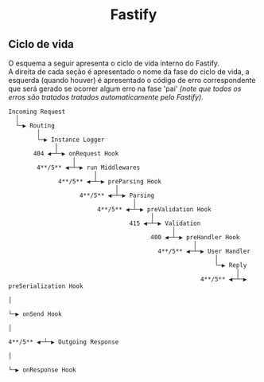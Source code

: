 <h1 align="center">Fastify</h1>

## Ciclo de vida 
O esquema a seguir apresenta o ciclo de vida interno do Fastify.<br>
A direita de cada seção é apresentado o nome da fase do ciclo de vida, a esquerda (quando houver) é apresentado o código de erro correspondente que será gerado se ocorrer algum erro na fase 'pai' *(note que todos os erros são tratados tratados automaticamente pelo Fastify)*.
```
Incoming Request
  │
  └─▶ Routing
        │
        └─▶ Instance Logger
             │
       404 ◀─┴─▶ onRequest Hook
                  │
        4**/5** ◀─┴─▶ run Middlewares
                        │
              4**/5** ◀─┴─▶ preParsing Hook
                              │
                    4**/5** ◀─┴─▶ Parsing
                                   │
                         4**/5** ◀─┴─▶ preValidation Hook
                                        │
                                  415 ◀─┴─▶ Validation
                                              │
                                        400 ◀─┴─▶ preHandler Hook
                                                    │
                                          4**/5** ◀─┴─▶ User Handler
                                                          │
                                                          └─▶ Reply
                                                                │
                                                      4**/5** ◀─┴─▶ preSerialization Hook
                                                                      │
                                                                      └─▶ onSend Hook
                                                                            │
                                                                  4**/5** ◀─┴─▶ Outgoing Response
                                                                                  │
                                                                                  └─▶ onResponse Hook
```
